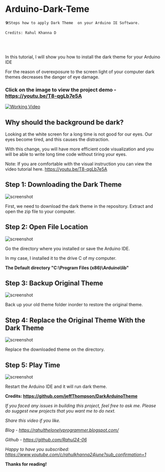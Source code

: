 # Arduino-Dark-Teme
```
🛠Steps how to apply Dark Theme  on your Arduino IE Software.
```

``` 
Credits: Rahul Khanna D
```
<br>
<br>


In this tutorial, I will show you how to install the dark theme for your Arduino IDE

For the reason of overexposure to the screen light of your computer dark themes decreases the danger of eye damage.

### Click on the image to view the project demo - https://youtu.be/T8-qgLb7e5A

[![Working Video](./images/youtube.png)]( https://youtu.be/T8-qgLb7e5A "Working of the Project - Click to Watch!")

## Why should the background be dark?

Looking at the white screen for a long time is not good for our eyes. Our eyes become tired, and this causes the distraction.

With this change, you will have more efficient code visualization and you will be able to write long time code without tiring your eyes.

Note: If you are comfortable with the visual instruction you can view the video tutorial here. https://youtu.be/T8-qgLb7e5A

## Step 1: Downloading the Dark Theme

![screenshot](./images/step1.png)

First, we need to download the dark theme in the repository.
Extract and open the zip file to your computer.
 
## Step 2: Open File Location

![screenshot](./images/step2.png)

Go the directory where you installed or save the Arduino IDE.

In my case, I installed it to the drive C of my computer.

**The Default directory "C:\Program Files (x86)\Arduino\lib"**

## Step 3: Backup Original Theme

![screenshot](./images/step3.png)

Back up your old theme folder inorder to restore the original theme.

## Step 4: Replace the Original Theme With the Dark Theme

![screenshot](./images/step4.png)

Replace the downloaded theme on the directory.

## Step 5: Play Time

![screenshot](./images/step5.png)

Restart the Arduino IDE and it will run dark theme.


**Credits: https://github.com/jeffThompson/DarkArduinoTheme**


*If you faced any issues in building this project, feel free to ask me. Please do suggest new projects that you want me to do next.*

*Share this video if you like.*

*Blog - https://rahulthelonelyprogrammer.blogspot.com/*

*Github - https://github.com/Rahul24-06*

*Happy to have you subscribed: https://www.youtube.com/c/rahulkhanna24june?sub_confirmation=1*

**Thanks for reading!**
